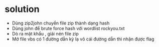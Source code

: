 # solution
- Dùng zip2john chuyển file zip thành dạng hash
- Dùng john để brute force hash với wordlist rockyou.txt
- Dò ra mật khẩu , giải nén file zip
- Mở file vbs có 1 đường dẫn kỳ lạ vô cái đường dẫn thì nhận được flag
